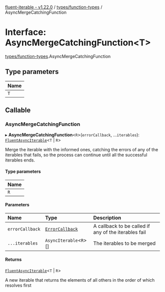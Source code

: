 [fluent-iterable - v1.22.0](../README.md) / [types/function-types](../modules/types_function_types.md) / AsyncMergeCatchingFunction

# Interface: AsyncMergeCatchingFunction<T\>

[types/function-types](../modules/types_function_types.md).AsyncMergeCatchingFunction

## Type parameters

| Name |
| :------ |
| `T` |

## Callable

### AsyncMergeCatchingFunction

▸ **AsyncMergeCatchingFunction**<`R`\>(`errorCallback`, ...`iterables`): [`FluentAsyncIterable`](index.FluentAsyncIterable.md)<`T` \| `R`\>

Merge the iterable with the informed ones, catching the errors of any of the iterables that fails, so the process can continue until all the successful iterables ends.

#### Type parameters

| Name |
| :------ |
| `R` |

#### Parameters

| Name | Type | Description |
| :------ | :------ | :------ |
| `errorCallback` | [`ErrorCallback`](types.ErrorCallback.md) | A callback to be called if any of the iterables fail |
| `...iterables` | `AsyncIterable`<`R`\>[] | The iterables to be merged |

#### Returns

[`FluentAsyncIterable`](index.FluentAsyncIterable.md)<`T` \| `R`\>

A new iterable that returns the elements of all others in the order of which resolves first
